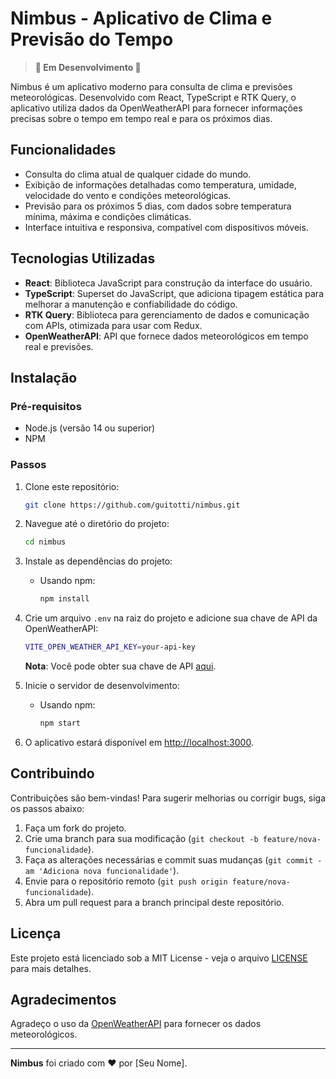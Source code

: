 # Nimbus - Aplicativo de Clima e Previsão do Tempo

> **🚧 Em Desenvolvimento 🚧**

Nimbus é um aplicativo moderno para consulta de clima e previsões meteorológicas. Desenvolvido com React, TypeScript e RTK Query, o aplicativo utiliza dados da OpenWeatherAPI para fornecer informações precisas sobre o tempo em tempo real e para os próximos dias.

## Funcionalidades

- Consulta do clima atual de qualquer cidade do mundo.
- Exibição de informações detalhadas como temperatura, umidade, velocidade do vento e condições meteorológicas.
- Previsão para os próximos 5 dias, com dados sobre temperatura mínima, máxima e condições climáticas.
- Interface intuitiva e responsiva, compatível com dispositivos móveis.

## Tecnologias Utilizadas

- **React**: Biblioteca JavaScript para construção da interface do usuário.
- **TypeScript**: Superset do JavaScript, que adiciona tipagem estática para melhorar a manutenção e confiabilidade do código.
- **RTK Query**: Biblioteca para gerenciamento de dados e comunicação com APIs, otimizada para usar com Redux.
- **OpenWeatherAPI**: API que fornece dados meteorológicos em tempo real e previsões.

## Instalação

### Pré-requisitos

- Node.js (versão 14 ou superior)
- NPM

### Passos

1. Clone este repositório:

   ```bash
   git clone https://github.com/guitotti/nimbus.git
   ```

2. Navegue até o diretório do projeto:

   ```bash
   cd nimbus
   ```

3. Instale as dependências do projeto:

   - Usando npm:

     ```bash
     npm install
     ```

4. Crie um arquivo `.env` na raiz do projeto e adicione sua chave de API da OpenWeatherAPI:

   ```bash
   VITE_OPEN_WEATHER_API_KEY=your-api-key
   ```

   **Nota**: Você pode obter sua chave de API [aqui](https://openweathermap.org/api).

5. Inicie o servidor de desenvolvimento:

   - Usando npm:

     ```bash
     npm start
     ```

6. O aplicativo estará disponível em [http://localhost:3000](http://localhost:3000).

## Contribuindo

Contribuições são bem-vindas! Para sugerir melhorias ou corrigir bugs, siga os passos abaixo:

1. Faça um fork do projeto.
2. Crie uma branch para sua modificação (`git checkout -b feature/nova-funcionalidade`).
3. Faça as alterações necessárias e commit suas mudanças (`git commit -am 'Adiciona nova funcionalidade'`).
4. Envie para o repositório remoto (`git push origin feature/nova-funcionalidade`).
5. Abra um pull request para a branch principal deste repositório.

## Licença

Este projeto está licenciado sob a MIT License - veja o arquivo [LICENSE](LICENSE) para mais detalhes.


## Agradecimentos

Agradeço o uso da [OpenWeatherAPI](https://openweathermap.org/) para fornecer os dados meteorológicos.

---

**Nimbus** foi criado com ♥ por [Seu Nome].